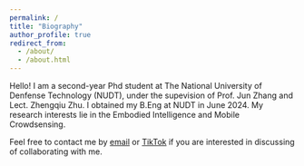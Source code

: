 ```yaml
---
permalink: /
title: "Biography"
author_profile: true
redirect_from: 
  - /about/
  - /about.html
---
```


Hello! I am a second-year Phd student at The National University of Denfense Technology (NUDT), under the supevision of Prof. Jun Zhang and Lect. Zhengqiu Zhu. I obtained my B.Eng at NUDT in June 2024. My research interests lie in the Embodied Intelligence and Mobile Crowdsensing.

Feel free to contact me by [email](mainto:luwenhao20@nudt.edu.cn) or [TikTok](https://v.douyin.com/ZWcqIVUwQ9s) if you are interested in discussing of collaborating with me.

